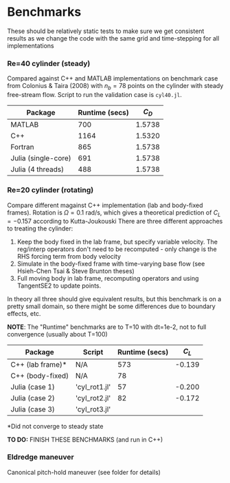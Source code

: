 # Benchmarks

These should be relatively static tests to make sure we get consistent results as we change the code with the same grid and time-stepping for all implementations

### Re=40 cylinder (steady)
Compared against C++ and MATLAB implementations on benchmark case from Colonius & Taira (2008) with $n_b=78$ points on the cylinder with steady free-stream flow.
Script to run the validation case is `cyl40.jl`.

| Package      | Runtime (secs) |  $C_D$ |
| ----------- | ----------- | -----|
| MATLAB      | 700       |  1.5738  |
| C++   | 1164      | 1.5320  |
| Fortran |  865  |  1.5738  |
| Julia (single-core)  | 691   |  1.5738 |
| Julia (4 threads)  |  488   |  1.5738  |


### Re=20 cylinder (rotating)
Compare different magainst C++ implementation (lab and body-fixed frames).
Rotation is $\Omega = 0.1$ rad/s, which gives a theoretical prediction of $C_L = -0.157$ according to Kutta-Joukouski
There are three different approaches to treating the cylinder:
1. Keep the body fixed in the lab frame, but specify variable velocity.  The reg/interp operators don't need to be recomputed - only change is the RHS forcing term from body velocity
2. Simulate in the body-fixed frame with time-varying base flow (see Hsieh-Chen Tsai & Steve Brunton theses)
3. Full moving body in lab frame, recomputing operators and using TangentSE2 to update points.

In theory all three should give equivalent results, but this benchmark is on a pretty small domain, so there might be some differences due to boundary effects, etc.

__NOTE__: The "Runtime" benchmarks are to T=10 with dt=1e-2, not to full convergence (usually about T=100)

| Package      | Script | Runtime (secs) |  $C_L$ |
| ----------- | ----------- | ----------- | -----|
| C++ (lab frame)*  | N/A | 573   |  -0.139 |
| C++ (body-fixed)  | N/A |  78 |   |
| Julia (case 1)  | 'cyl_rot1.jl' |  57 | -0.200 |
| Julia (case 2)  |  'cyl_rot2.jl'   |  82 |  -0.172  |
| Julia (case 3)  |  'cyl_rot3.jl'   |  |  |

*Did not converge to steady state

__TO DO:__ FINISH THESE BENCHMARKS (and run in C++)

### Eldredge maneuver

Canonical pitch-hold maneuver (see folder for details)
